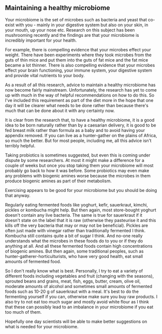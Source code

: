 <a name="microbiome"></a>
## Maintaining a healthy microbiome

Your microbiome is the set of microbes such as bacteria and yeast that co-exist with you - mainly in your digestive system but also on your skin, in your mouth, up your nose etc. Research on this subject has been mushrooming recently and the findings are that your microbiome is incredibly important for your health.

For example, there is compelling evidence that your microbes effect your weight. There have been experiments where they took microbes from the guts of thin mice and put them into the guts of fat mice and the fat mice became a lot thinner. There is also compelling evidence that your microbes effect your brain functioning, your immune system, your digestive system and provide vital nutrients to your body.

As a result of all this research, advice to maintain a healthy microbiome has now become fairly mainstream. Unfortunately, the research has yet to come up with much in the way of helpful recommendations on how to do this. So I've included this requirement as part of the diet more in the hope that one day it will be clearer what needs to be done rather than because there's much that can be done about it with any certainty now.

It is clear from the research that, to have a healthy microbiome, it is a good idea to be born naturally rather than by a caesarian delivery, it is good to be fed breast milk rather than formula as a baby and to avoid having your appendix removed. If you can live as a hunter-gather on the plains of Africa, so much the better. But for most people, including me, all this advice isn't terribly helpful. 

Taking probiotics is sometimes suggested, but even this is coming under dispute by some researchers. At most it might make a difference for a couple of weeks but once you stop taking them your microbiome will most probably go back to how it was before. Some probiotics may even make any problems with biogenic amines worse because the microbes in them produce biogenic amines as part of their metabolism.

Exercising appears to be good for your microbiome but you should be doing that anyway.

Regularly eating fermented foods like yoghurt, kefir, sauerkraut, kimchi, pickles or kombucha might help. But then again, most store-bought yoghurt doesn't contain any live bacteria. The same is true for sauerkraut if it doesn't state on the label that it is raw (otherwise they pasteurise it and this kills off the very bacteria that may or may not be beneficial). Pickles are often just made with vinegar rather than traditionally fermented I think. Kombucha still contains quite a bit of sugar I think. And no-one really understands what the microbes in these foods do to you or if they do anything at all. And all these fermented foods contain high concentrations of biogenic amines. But then again, some traditional peoples, such as hunter-gatherer-horticulturists, who have very good health, eat small amounts of fermented food.

So I don't really know what is best. Personally, I try to eat a variety of different foods including vegetables and fruit (changing with the seasons), sprouted beans and grains, meat, fish, eggs, butter, cream, olive oil, moderate amounts of alcohol and sometimes small amounts of fermented foods such as 10-20 g of sauerkraut with a meal. It's best to do the fermenting yourself if you can, otherwise make sure you buy raw products. I also try to not eat too much sugar and mostly avoid white flour as I think that these can possibly lead to an imbalance in your microbiome if you eat too much of them.

Hopefully one day scientists will be able to make better suggestions on what is needed for your microbiome.